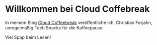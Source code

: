 # Willkommen bei Cloud Coffebreak

In meinem Blog [Cloud Coffeebreak](https://www.cloudcoffeebreak.de) veröffentliche ich, Christian Forjahn, unregelmäßig Tech Snacks für die Kaffeepause. 

Viel Spap beim Lesen!
